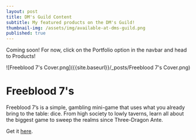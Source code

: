 ```yaml
---
layout: post
title: DM's Guild Content
subtitle: My featured products on the DM's Guild!
thumbnail-img: /assets/img/available-at-dms-guild.png
published: true
---
```


Coming soon! For now, click on the Portfolio option in the navbar and head to Products!

![Freeblood 7's Cover.png]({{site.baseurl}}/_posts/Freeblood 7's Cover.png)

# Freeblood 7's

Freeblood 7’s is a simple, gambling mini-game that uses what you already bring to the table: dice. From high society to lowly taverns, learn all about the biggest game to sweep the realms since Three-Dragon Ante.

Get it [here](https://www.dmsguild.com/product/354739/Freeblood-7s).

